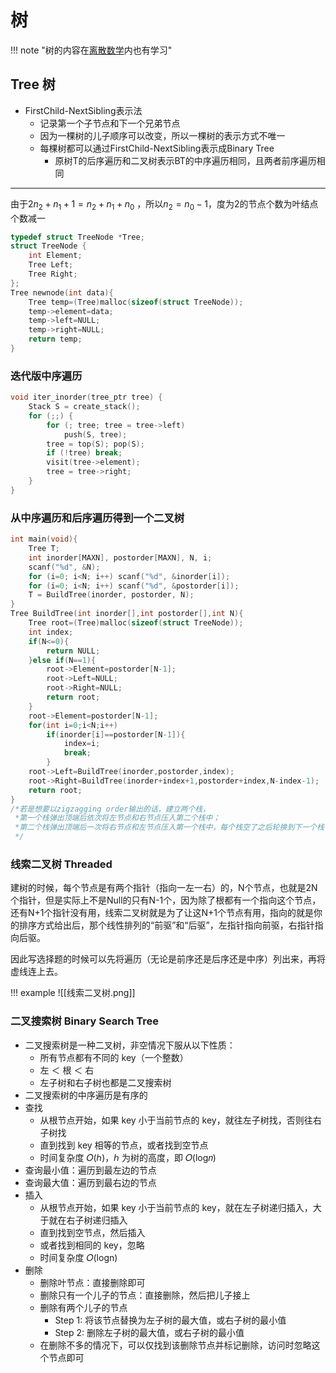 # 树

!!! note "树的内容在[离散数学](../../../离散数学/笔记/Chapter11)内也有学习"

## Tree 树

- FirstChild-NextSibling表示法
	- 记录第一个子节点和下一个兄弟节点
	- 因为一棵树的儿子顺序可以改变，所以一棵树的表示方式不唯一
	- 每棵树都可以通过FirstChild-NextSibling表示成Binary Tree
		- 原树T的后序遍历和二叉树表示BT的中序遍历相同，且两者前序遍历相同

---

由于$2n_2 + n_1 +1= n_2 +n_1+ n_0$ ，所以$n_2= n_0-1$，度为2的节点个数为叶结点个数减一

```c
typedef struct TreeNode *Tree;
struct TreeNode {
    int Element;
    Tree Left;
    Tree Right;
};
Tree newnode(int data){
    Tree temp=(Tree)malloc(sizeof(struct TreeNode));
    temp->element=data;
    temp->left=NULL;
    temp->right=NULL;
    return temp;
}
```

### 迭代版中序遍历
```c
void iter_inorder(tree_ptr tree) {
    Stack S = create_stack();
    for (;;) {
        for (; tree; tree = tree->left)
            push(S, tree);
        tree = top(S); pop(S);
        if (!tree) break;
        visit(tree->element);
        tree = tree->right;
    }
}
```

### 从中序遍历和后序遍历得到一个二叉树

```c
int main(void){
    Tree T;
    int inorder[MAXN], postorder[MAXN], N, i;
    scanf("%d", &N);
    for (i=0; i<N; i++) scanf("%d", &inorder[i]);
    for (i=0; i<N; i++) scanf("%d", &postorder[i]);
    T = BuildTree(inorder, postorder, N);
}
Tree BuildTree(int inorder[],int postorder[],int N){
    Tree root=(Tree)malloc(sizeof(struct TreeNode));
    int index;
    if(N<=0){
        return NULL;
    }else if(N==1){
        root->Element=postorder[N-1];
        root->Left=NULL;
        root->Right=NULL;
        return root;
    }
    root->Element=postorder[N-1];
    for(int i=0;i<N;i++)
        if(inorder[i]==postorder[N-1]){
            index=i;
            break;
        }
    root->Left=BuildTree(inorder,postorder,index);
    root->Right=BuildTree(inorder+index+1,postorder+index,N-index-1);
    return root;
}
/*若是想要以zigzagging order输出的话，建立两个栈，
 *第一个栈弹出顶端后依次将左节点和右节点压入第二个栈中；
 *第二个栈弹出顶端后一次将右节点和左节点压入第一个栈中，每个栈空了之后轮换到下一个栈
 */
```


### 线索二叉树 Threaded

建树的时候，每个节点是有两个指针（指向一左一右）的，N个节点，也就是2N个指针，但是实际上不是Null的只有N-1个，因为除了根都有一个指向这个节点，还有N+1个指针没有用，线索二叉树就是为了让这N+1个节点有用，指向的就是你的排序方式给出后，那个线性排列的“前驱”和“后驱”，左指针指向前驱，右指针指向后驱。

因此写选择题的时候可以先将遍历（无论是前序还是后序还是中序）列出来，再将虚线连上去。

!!! example
	![[线索二叉树.png]]

### 二叉搜索树 Binary Search Tree
- 二叉搜索树是一种二叉树，非空情况下服从以下性质：
    - 所有节点都有不同的 key（一个整数）
    - 左 ＜ 根 ＜ 右
    - 左子树和右子树也都是二叉搜索树
- 二叉搜索树的中序遍历是有序的
- 查找
    - 从根节点开始，如果 key 小于当前节点的 key，就往左子树找，否则往右子树找
    - 直到找到 key 相等的节点，或者找到空节点
    - 时间复杂度 𝑂(ℎ)，ℎ 为树的高度，即 𝑂(log⁡𝑛)
- 查询最小值：遍历到最左边的节点
- 查询最大值：遍历到最右边的节点
- 插入
    - 从根节点开始，如果 key 小于当前节点的 key，就在左子树递归插入，大于就在右子树递归插入
    - 直到找到空节点，然后插入
    - 或者找到相同的 key，忽略
    - 时间复杂度 𝑂(logn)
- 删除
    - 删除叶节点：直接删除即可
    - 删除只有一个儿子的节点：直接删除，然后把儿子接上
    - 删除有两个儿子的节点
        - Step 1: 将该节点替换为左子树的最大值，或右子树的最小值
        - Step 2: 删除左子树的最大值，或右子树的最小值
    - 在删除不多的情况下，可以仅找到该删除节点并标记删除，访问时忽略这个节点即可

